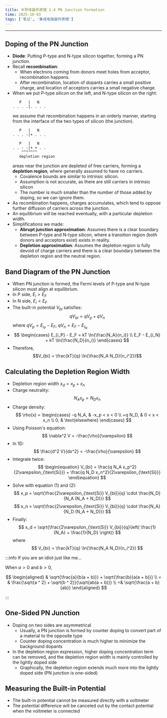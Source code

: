 ```yaml
---
title: 半导体器件原理 1.4 PN Junction Formation
time: 2025-10-03
tags: ['笔记', '集成电路器件原理']
---
```


---

## Doping of the PN Junction

- **Diode**: Putting P-type and N-type silicon together, forming a PN junction.
- Recall **recombination**:
  - When electrons coming from donors meet holes from acceptor, recombination happens.
  - After recombination, location of dopants carries a small positive charge, and location of acceptors carries a small negative charge.
- When we put P-type silicon on the left, and N-type silicon on the right:
  ```plaintext
     P   |   N
  . . . .|. . . .
  ```
  we assume that recombination happens in an orderly manner, starting from the interface of the two types of silicon (the junction).
  ```plaintext
     P   |   N
  . . . -|+ . . .
  ```
  ```plaintext
     P   |   N
  . . - -|+ + . .
      ^^^^^^^
     depletion region
  ```
  areas near the junction are depleted of free carriers, forming a **depletion region**, where generally assumed to have no carriers.
  - Covalence bounds are similar to intrinsic silicon.
  - Assumption is not accurate, as there are still carriers in intrinsic silicon
  - The number is much smaller than the number of those added by doping, so we can ignore them.
- As recombination happens, charges accumulates, which tend to oppose further diffusion of carriers across the junction.
- An equilibrium will be reached eventually, with a particular depletion width.
- Simplifications we made:
  - **Abrupt junction approximation**: Assumes there is a clear boundary between P-type and N-type silicon, where a transition region (both donors and acceptors exist) exists in reality.
  - **Depletion approximation**: Assumes the depletion region is fully devoid of charge carriers and there is a clear boundary between the depletion region and the neutral region.

## Band Diagram of the PN Junction

- When PN junction is formed, the Fermi levels of P-type and N-type silicon must align at equilibrium.
- In P side, $E_i > E_F$
- In N side, $E_i < E_F$
- The built-in potential $V_{bi}$ satisfies:
  $$qV_{bi} = qV_p + qV_n$$
  where $qV_p = E_{i_P} - E_F$, $qV_n = E_F - E_{i_N}$
- $$
     \begin{cases}
     E_{i_P} - E_F = kT \ln{\frac{N_A}{n_i}} \\
     E_F - E_{i_N} = kT \ln{\frac{N_D}{n_i}}
     \end{cases}
  $$
- Therefore,
  $$V_{bi} = \frac{kT}{q} \ln{\frac{N_A N_D}{n_i^2}}$$

## Calculating the Depletion Region Width

- Depletion region width $x_d = x_p + x_n$
- Charge neutrality:
  $$
    \begin{equation}
      N_A x_p = N_D x_n
    \end{equation}
  $$
- Charge density:
  $$
     \rho(x) =
     \begin{cases}
        -q N_A, & -x_p < x < 0 \\
        +q N_D, & 0 < x < x_n \\
        0, & \text{elsewhere}
     \end{cases}
  $$
- Using Poisson's equation:
  $$
    \nabla^2 V = -\frac{\rho}{\varepsilon}
  $$
- In 1D:
  $$
    \frac{d^2 V}{dx^2} = -\frac{\rho}{\varepsilon}
  $$
- Integrate twice:
  $$
   \begin{equation}
    V_{bi} = \frac{q N_A x_p^2}{2\varepsilon_{\text{Si}}} + \frac{q N_D x_n^2}{2\varepsilon_{\text{Si}}}
   \end{equation}
  $$
- Solve with equation (1) and (2):
  $$
    x_p = \sqrt{\frac{2\varepsilon_{\text{Si}} V_{bi}}{q} \cdot \frac{N_D}{N_A (N_A + N_D)}}
  $$
  $$
    x_n = \sqrt{\frac{2\varepsilon_{\text{Si}} V_{bi}}{q} \cdot \frac{N_A}{N_D (N_A + N_D)}}
  $$
- Finally:
  $$
    x_d = \sqrt{\frac{2\varepsilon_{\text{Si}} V_{bi}}{q}\left( \frac{1}{N_A} + \frac{1}{N_D} \right)}
  $$
  where
  $$
  V_{bi} = \frac{kT}{q} \ln{\frac{N_A N_D}{n_i^2}}
  $$

:::info If you are an idiot just like me...

When $a > 0$ and $b > 0$,

$$
\begin{aligned}
& \sqrt{\frac{a}{b(a + b)}} + \sqrt{\frac{b}{a(a + b)}} \\
= & \frac{\sqrt{a ^ 2} + \sqrt{b ^ 2}}{\sqrt{ab(a + b)}} \\
=& \sqrt{\frac{a + b}{ab}}
\end{aligned}
$$

:::

## One-Sided PN Junction

- Doping on two sides are asymmetrical
  - Usually, a PN junction is formed by counter doping to convert part of a material to the opposite type
  - Counter doping concentration is much higher to minimize the background dopants
- In the depletion region expression, higher doping concentration term can be removed, and the depletion region width is mainly controlled by the lightly doped side
  - Graphically, the depletion region extends much more into the lightly doped side (PN junction is one-sided)

## Measuring the Built-in Potential

- The built-in potential cannot be measured directly with a voltmeter
- The potential difference will be canceled out by the contact potential when the voltmeter is connected
